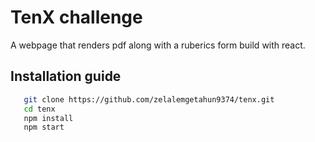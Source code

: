 # TenX challenge
A webpage that renders pdf along with a ruberics form build with react.

## Installation guide
```sh
   git clone https://github.com/zelalemgetahun9374/tenx.git
   cd tenx
   npm install
   npm start
```
